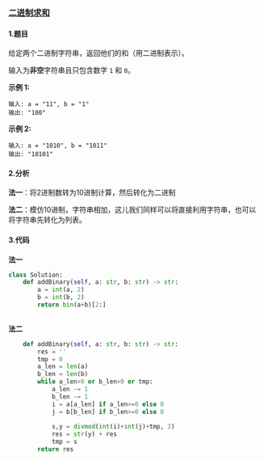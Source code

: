 ### [二进制求和](https://leetcode-cn.com/problems/add-binary/)

#### 1.题目

给定两个二进制字符串，返回他们的和（用二进制表示）。

输入为**非空**字符串且只包含数字 `1` 和 `0`。

**示例 1:**

```
输入: a = "11", b = "1"
输出: "100"
```

**示例 2:**

```
输入: a = "1010", b = "1011"
输出: "10101"
```



#### 2.分析

**法一**：将2进制数转为10进制计算，然后转化为二进制

**法二**：模仿10进制，字符串相加，这儿我们同样可以将直接利用字符串，也可以将字符串先转化为列表。



#### 3.代码

**法一**

```python
class Solution:
    def addBinary(self, a: str, b: str) -> str:
        a = int(a, 2)
        b = int(b, 2)
        return bin(a+b)[2:]
    
```



**法二**

```python
    def addBinary(self, a: str, b: str) -> str:
        res = ''
        tmp = 0
        a_len = len(a)
        b_len = len(b)
        while a_len>0 or b_len>0 or tmp:
            a_len -= 1
            b_len -= 1
            i = a[a_len] if a_len>=0 else 0
            j = b[b_len] if b_len>=0 else 0
            
            s,y = divmod(int(i)+int(j)+tmp, 2)
            res = str(y) + res
            tmp = s
        return res
```

